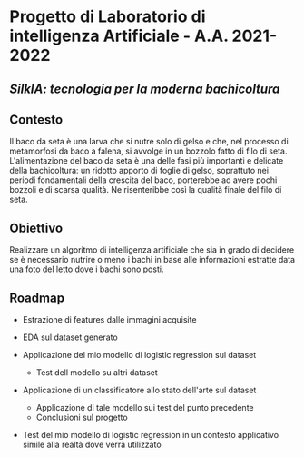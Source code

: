 # Progetto di Laboratorio di intelligenza Artificiale - A.A. 2021-2022
## _SilkIA: tecnologia per la moderna bachicoltura_

## Contesto
Il baco da seta è una larva che si nutre solo di gelso e che, nel processo di metamorfosi da baco a falena, si avvolge in un bozzolo fatto di filo di seta.
L'alimentazione del baco da seta è una delle fasi più importanti e delicate della bachicoltura: un ridotto apporto di foglie di gelso, soprattuto nei periodi fondamentali della crescita del baco, porterebbe ad avere pochi bozzoli e di scarsa qualità. Ne risenteribbe così la qualità finale del filo di seta.

## Obiettivo
Realizzare un algoritmo di intelligenza artificiale che sia in grado di decidere se è necessario nutrire o meno i bachi in base alle informazioni estratte data una foto del letto dove i bachi sono posti.

## Roadmap

- Estrazione di features dalle immagini acquisite

- EDA sul dataset generato

- Applicazione del mio modello di logistic regression sul dataset  
    - Test dell modello su altri dataset  

- Applicazione di un classificatore allo stato dell'arte sul dataset 
    - Applicazione di tale modello sui test del punto precedente
    - Conclusioni sul progetto
 
- Test del mio modello di logistic regression in un contesto applicativo simile alla realtà dove verrà utilizzato
